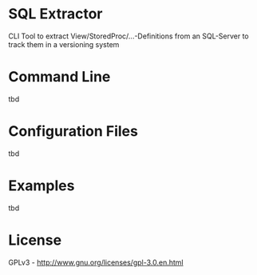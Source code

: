 SQL Extractor
=============

CLI Tool to extract View/StoredProc/...-Definitions from an SQL-Server to track them in a versioning system

Command Line
============
tbd


Configuration Files
===================
tbd


Examples
========
tbd



License
=======

GPLv3 - http://www.gnu.org/licenses/gpl-3.0.en.html